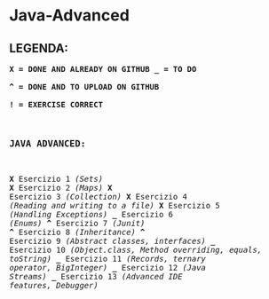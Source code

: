 # Java-Advanced


## LEGENDA:

**<pre>X = DONE AND ALREADY ON GITHUB
_ = TO DO              
^ = DONE AND TO UPLOAD ON GITHUB             
! = EXERCISE CORRECT**


### JAVA ADVANCED:

**<pre>X**   Esercizio 1     *(Sets)*
**X**   Esercizio 2     *(Maps)*
**X**   Esercizio 3     *(Collection)*
**X**   Esercizio 4     *(Reading and writing to a file)*
**X**   Esercizio 5     *(Handling Exceptions)*
**_**   Esercizio 6     *(Enums)*
**^**   Esercizio 7     *(Junit)*
**^**   Esercizio 8     *(Inheritance)*
**^**   Esercizio 9     *(Abstract classes, interfaces)*
**_**   Esercizio 10    *(Object.class, Method overriding, equals, toString)*
**_**   Esercizio 11    *(Records, ternary operator, BigInteger)*
**_**   Esercizio 12    *(Java Streams)*
**_**   Esercizio 13    *(Advanced IDE features, Debugger)*